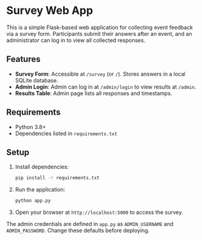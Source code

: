 # Survey Web App

This is a simple Flask-based web application for collecting event feedback via a survey form. Participants submit their answers after an event, and an administrator can log in to view all collected responses.

## Features

- **Survey Form**: Accessible at `/survey` (or `/`). Stores answers in a local SQLite database.
- **Admin Login**: Admin can log in at `/admin/login` to view results at `/admin`.
- **Results Table**: Admin page lists all responses and timestamps.

## Requirements

- Python 3.8+
- Dependencies listed in `requirements.txt`

## Setup

1. Install dependencies:
   ```bash
   pip install -r requirements.txt
   ```
2. Run the application:
   ```bash
   python app.py
   ```
3. Open your browser at `http://localhost:5000` to access the survey.

The admin credentials are defined in `app.py` as `ADMIN_USERNAME` and `ADMIN_PASSWORD`. Change these defaults before deploying.
